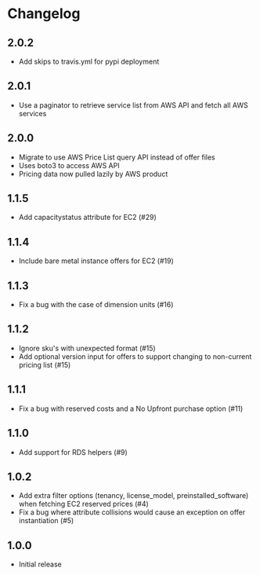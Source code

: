 # Changelog

## 2.0.2
 * Add skips to travis.yml for pypi deployment

## 2.0.1
 * Use a paginator to retrieve service list from AWS API and fetch all AWS services

## 2.0.0

 * Migrate to use AWS Price List query API instead of offer files
 * Uses boto3 to access AWS API
 * Pricing data now pulled lazily by AWS product

## 1.1.5

 * Add capacitystatus attribute for EC2 (#29)

## 1.1.4

 * Include bare metal instance offers for EC2 (#19)

## 1.1.3

 * Fix a bug with the case of dimension units (#16)

## 1.1.2

* Ignore sku's with unexpected format (#15)
* Add optional version input for offers to support changing to non-current pricing list (#15)

## 1.1.1

* Fix a bug with reserved costs and a No Upfront purchase option (#11)

## 1.1.0

* Add support for RDS helpers (#9)

## 1.0.2

* Add extra filter options (tenancy, license_model, preinstalled_software) when fetching EC2 reserved prices (#4)
* Fix a bug where attribute collisions would cause an exception on offer instantiation (#5)

## 1.0.0

* Initial release
